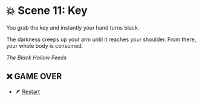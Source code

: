 
# 💥 Scene 11: Key

You grab the key and instantly your hand turns black.

The darkness creeps up your arm until it reaches your shoulder.
From there, your whole body is consumed.

*The Black Hollow Feeds*

## ❌ GAME OVER

- 🪶 [Restart](./scene1.md)
